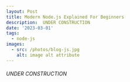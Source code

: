 ```yaml
---
layout: Post
title: Modern Node.js Explained For Beginners
description:  UNDER CONSTRUCTION
date: '2023-03-01'
tags:
  - node-js
images:
  - src: /photos/blog-js.jpg
    alt: image alt attribute
---
```


 ###### UNDER CONSTRUCTION